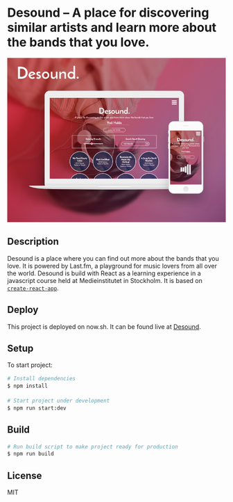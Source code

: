 # Desound – A place for discovering similar artists and learn more about the bands that you love.

![Desound on different devices](https://github.com/LJNGDAHL/desound/blob/master/README-cover.png "Screenshots of Desound")

## Description
Desound is a place where you can find out more about the bands that you love. It is powered by Last.fm, a playground for music lovers from all over the world. Desound is build with React as a learning experience in a javascript course held at Medieinstitutet in Stockholm. It is based on [`create-react-app`](https://github.com/facebookincubator/create-react-app).

## Deploy
This project is deployed on now.sh. It can be found live at [Desound](https://desound.now.sh/).

## Setup
To start project:

```bash
# Install dependencies
$ npm install

# Start project under development
$ npm run start:dev

```

## Build
```bash
# Run build script to make project ready for production
$ npm run build

```
## License
MIT
